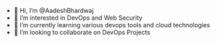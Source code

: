 - 👋 Hi, I’m @AadeshBhardwaj
- 👀 I’m interested in DevOps and Web Security
- 🌱 I’m currently learning various devops tools and cloud technologies
- 💞️ I’m looking to collaborate on DevOps Projects

<!-- - 📫 How to reach me ... -->

<!---
AadeshBhardwaj/AadeshBhardwaj is a ✨ special ✨ repository because its `README.md` (this file) appears on your GitHub profile.
You can click the Preview link to take a look at your changes.
--->
